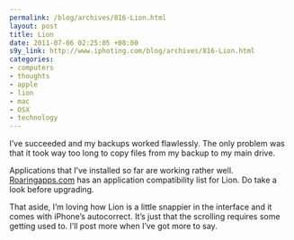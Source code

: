 ```yaml
--- 
permalink: /blog/archives/816-Lion.html
layout: post
title: Lion
date: 2011-07-06 02:25:05 +08:00
s9y_link: http://www.iphoting.com/blog/archives/816-Lion.html
categories: 
- computers
- thoughts
- apple
- lion
- mac
- OSX
- technology
---
```

<p>I&#8217;ve succeeded and my backups worked flawlessly. The only problem was that it took way too long to copy files from my backup to my main drive.</p>

<p>Applications that I&#8217;ve installed so far are working rather well. <a onclick="_gaq.push(['_trackPageview', '/extlink/roaringapps.com/']);"  href="http://roaringapps.com/">Roaringapps.com</a> has an application compatibility list for Lion. Do take a look before upgrading.</p>

<p>That aside, I&#8217;m loving how Lion is a little snappier in the interface and it comes with iPhone&#8217;s autocorrect. It&#8217;s just that the scrolling requires some getting used to. I&#8217;ll post more when I&#8217;ve got more to say.</p>

